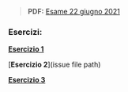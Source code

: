 > **PDF:** [Esame 22 giugno 2021](/Esami/2021/esameGiugno_conSol.pdf)

### Esercizi:

[**Esercizio 1**](/../../issues/30)

[**Esercizio 2**](issue file path)

[**Esercizio 3**](/../../issues/80)
